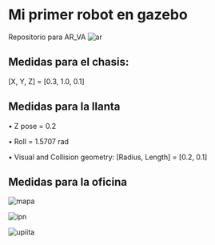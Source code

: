 # Mi primer robot en gazebo
Repositorio para AR_VA
![ar](https://user-images.githubusercontent.com/81781767/113629856-9952cd00-962c-11eb-9a8c-a5228a0ca674.jpg)

## Medidas para el chasis:
[X, Y, Z] = [0.3, 1.0, 0.1]

## Medidas para la llanta
• Z pose = 0.2

• Roll = 1.5707 rad

• Visual and Collision geometry: [Radius, Length] = [0.2, 0.1]

## Medidas para la oficina
![mapa](https://user-images.githubusercontent.com/81781767/113630640-cfdd1780-962d-11eb-9760-10cfef6cb855.jpg)


![ipn](https://user-images.githubusercontent.com/81781767/113630672-e1262400-962d-11eb-8fcb-5335a29f37c7.png)

![upiita](https://user-images.githubusercontent.com/81781767/113630693-ea16f580-962d-11eb-93e7-a1251deb7126.png)
